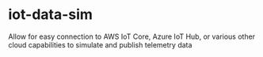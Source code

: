 # iot-data-sim
Allow for easy connection to AWS IoT Core, Azure IoT Hub, or various other cloud capabilities to simulate and publish telemetry data 
